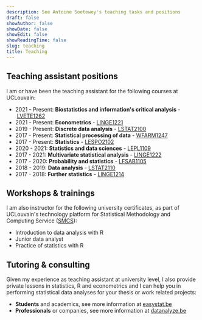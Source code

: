 ```yaml
---
description: See Antoine Soetewey's teaching tasks and positions
draft: false
showAuthor: false
showDate: false
showEdit: false
showReadingTime: false
slug: teaching
title: Teaching
---
```


## Teaching assistant positions

I am or have been the teaching assistant for the following courses at UCLouvain:

<ul>
    <li>2021 - Present: <b>Biostatistics and information's critical analysis</b>&nbsp;-&nbsp;<a href="https://uclouvain.be/en-cours-2021-lvete1262" target="_blank" rel="noopener">LVETE1262</a></li>
    <li>2021 - Present: <b>Econometrics</b>&nbsp;-&nbsp;<a href="https://sites.uclouvain.be/archives-portail/cdc2020/en-cours-2020-linge1221" target="_blank" rel="noopener">LINGE1221</a></li>
    <li>2019 - Present: <b>Discrete data analysis</b>&nbsp;-&nbsp;<a href="https://uclouvain.be/en-cours-2020-LSTAT2100" target="_blank" rel="noopener">LSTAT2100</a></li>
    <li>2017 - Present: <b>Statistical processing of data</b>&nbsp;-&nbsp;<a href="https://uclouvain.be/en-cours-2020-wfarm1247.html" rel="" target="_blank" rel="noopener">WFARM1247</a></li>
    <li>2017 - Present: <b>Statistics</b>&nbsp;-&nbsp;<a href="https://uclouvain.be/en-cours-2020-lespo2102.html" target="_blank" rel="noopener">LESPO2102</a></li>
    <li>2020 - 2021: <b>Statistics and data sciences</b>&nbsp;-&nbsp;<a href="https://uclouvain.be/en-cours-2020-lepl1109" target="_blank" rel="noopener">LEPL1109</a></li>
    <li>2017 - 2021: <b>Multivariate statistical analysis</b>&nbsp;-&nbsp;<a href="https://uclouvain.be/en-cours-2020-linge1222.html" rel="" target="_blank" rel="noopener">LINGE1222</a></li>
    <li>2017 - 2020: <b>Probability and statistics</b>&nbsp;-&nbsp;<a href="https://uclouvain.be/en-cours-2019-lfsab1105.html" target="_blank" rel="noopener">LFSAB1105</a></li>
    <li>2018 - 2019: <b>Data analysis</b>&nbsp;-&nbsp;<a href="https://uclouvain.be/en-cours-2020-lstat2110.html" target="_blank" rel="noopener">LSTAT2110</a></li>
    <li>2017 - 2018: <b>Further statistics</b>&nbsp;-&nbsp;<a href="https://uclouvain.be/en-cours-2020-linge1214.html" target="_blank" rel="noopener">LINGE1214</a></li>
</ul>

## Workshops & trainings

I am also instructor for the following university certificates, as part of UCLouvain's technology platform for Statistical Methodology and Computing Service (<a href="https://sites.uclouvain.be/training/smcs/" target="_blank" rel="noopener">SMCS</a>):

- Introduction to data analysis with R
- Junior data analyst
- Practice of statistics with R

## Tutoring & consulting

Given my experience as teaching assistant at university level, I also provide private lessons in statistics, R and econometrics and I can help you in performing statistical data analyses for your thesis or work related projects:

- **Students** and academics, see more information at [easystat.be](https://easystat.be/)
- **Professionals** or companies, see more information at [datanalyze.be](https://datanalyze.be/)